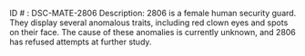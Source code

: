 ID # : DSC-MATE-2806
Description: 2806 is a female human security guard. They display several anomalous traits, including red clown eyes and spots on their face. The cause of these anomalies is currently unknown, and 2806 has refused attempts at further study.